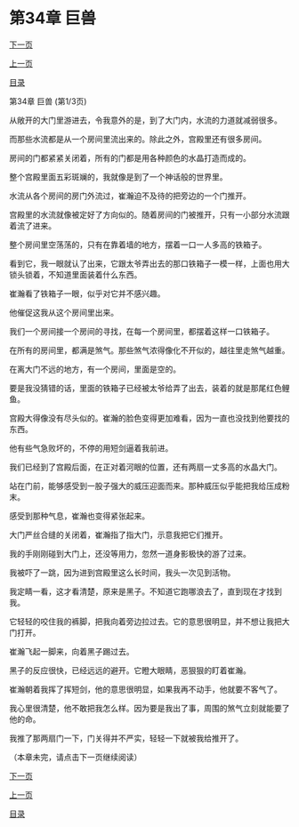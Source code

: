 <h1>第34章   巨兽</h1>
            <div><p><a href="./0100_%E7%AC%AC34%E7%AB%A0_%E5%B7%A8%E5%85%BD.md">下一页</a></p><p><a href="./0098_%E7%AC%AC33%E7%AB%A0_%E6%B0%B4%E6%99%B6%E5%AE%AB%E6%AE%BF.md">上一页</a></p><p><a href="../">目录</a></p></div>
            <div><p>第34章   巨兽 (第1/3页)</p><p>从敞开的大门里游进去，令我意外的是，到了大门内，水流的力道就减弱很多。</p><p>而那些水流都是从一个房间里流出来的。除此之外，宫殿里还有很多房间。</p><p>房间的门都紧紧关闭着，所有的门都是用各种颜色的水晶打造而成的。</p><p>整个宫殿里面五彩斑斓的，我就像是到了一个神话般的世界里。</p><p>水流从各个房间的房门外流过，崔瀚迫不及待的把旁边的一个门推开。</p><p>宫殿里的水流就像被定好了方向似的。随着房间的门被推开，只有一小部分水流跟着流了进来。</p><p>整个房间里空荡荡的，只有在靠着墙的地方，摆着一口一人多高的铁箱子。</p><p>看到它，我一眼就认了出来，它跟太爷弄出去的那口铁箱子一模一样，上面也用大锁头锁着，不知道里面装着什么东西。</p><p>崔瀚看了铁箱子一眼，似乎对它并不感兴趣。</p><p>他催促这我从这个房间里出来。</p><p>我们一个房间接一个房间的寻找，在每一个房间里，都摆着这样一口铁箱子。</p><p>在所有的房间里，都满是煞气。那些煞气浓得像化不开似的，越往里走煞气越重。</p><p>在离大门不远的地方，有一个房间，里面是空的。</p><p>要是我没猜错的话，里面的铁箱子已经被太爷给弄了出去，装着的就是那尾红色鲤鱼。</p><p>宫殿大得像没有尽头似的。崔瀚的脸色变得更加难看，因为一直也没找到他要找的东西。</p><p>他有些气急败坏的，不停的用短剑逼着我前进。</p><p>我们已经到了宫殿后面，在正对着河眼的位置，还有两扇一丈多高的水晶大门。</p><p>站在门前，能够感受到一股子强大的威压迎面而来。那种威压似乎能把我给压成粉末。</p><p>感受到那种气息，崔瀚也变得紧张起来。</p><p>大门严丝合缝的关闭着，崔瀚指了指大门，示意我把它们推开。</p><p>我的手刚刚碰到大门上，还没等用力，忽然一道身影极快的游了过来。</p><p>我被吓了一跳，因为进到宫殿里这么长时间，我头一次见到活物。</p><p>我定睛一看，这才看清楚，原来是黑子。不知道它跑哪浪去了，直到现在才找到我。</p><p>它轻轻的咬住我的裤脚，把我向着旁边拉过去。它的意思很明显，并不想让我把大门打开。</p><p>崔瀚飞起一脚来，向着黑子踢过去。</p><p>黑子的反应很快，已经远远的避开。它瞪大眼睛，恶狠狠的盯着崔瀚。</p><p>崔瀚朝着我挥了挥短剑，他的意思很明显，如果我再不动手，他就要不客气了。</p><p>我心里很清楚，他不敢把我怎么样。因为要是我出了事，周围的煞气立刻就能要了他的命。</p><p>我推了那两扇门一下，门关得并不严实，轻轻一下就被我给推开了。</p><p>（本章未完，请点击下一页继续阅读）</p></div>
            <div><p><a href="./0100_%E7%AC%AC34%E7%AB%A0_%E5%B7%A8%E5%85%BD.md">下一页</a></p><p><a href="./0098_%E7%AC%AC33%E7%AB%A0_%E6%B0%B4%E6%99%B6%E5%AE%AB%E6%AE%BF.md">上一页</a></p><p><a href="../">目录</a></p></div>